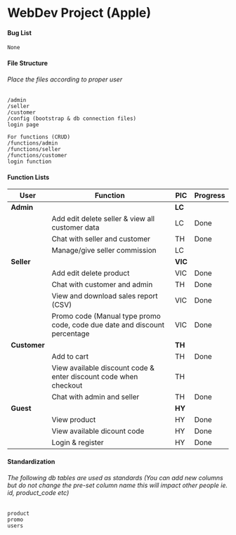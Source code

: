 # WebDev Project (Apple)

#### Bug List
`````
None
`````

#### File Structure
###### Place the files according to proper user
`````
/admin
/seller
/customer
/config (bootstrap & db connection files)
login page

For functions (CRUD)
/functions/admin
/functions/seller
/functions/customer
login function
`````

#### Function Lists
| User  | Function | PIC | Progress |
| ------------- | ------------- | ------------- | ------------- | 
| **Admin**   |   | **LC**  |
|    | Add edit delete seller & view all customer data  | LC  | Done |
|    | Chat with seller and customer | TH  | Done |
|    | Manage/give seller commission | LC  |
| **Seller**   |  | **VIC**  |
|    | Add edit delete product | VIC  | Done |
|    | Chat with customer and admin | TH  | Done |
|    | View and download sales report (CSV) | VIC  | Done |
|    | Promo code (Manual type promo code, code due date and discount percentage | VIC  | Done |
|  **Customer**  |  | **TH**  |
|    | Add to cart | TH  | Done |
|    | View available discount code & enter discount code when checkout | TH  |
|    | Chat with admin and seller | TH  | Done |
|  **Guest**  |  | **HY**  |
|    | View product | HY  | Done |
|    | View available dicount code | HY  | Done |
|    | Login & register | HY  | Done |

#### Standardization
###### The following db tables are used as standards (You can add new columns but do not change the pre-set column name this will impact other people ie. id, product_code etc)
`````
product
promo
users
`````
